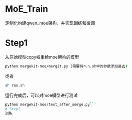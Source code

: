 # MoE_Train
定制化构建qwen_moe架构，并实现训练和微调

# Step1 
从原始模型copy权重给moe架构的模型
```bash
python mergekit-moe/mergit.py (需要将run.sh中的参数添加进去)
```
或者
```bash
sh run.sh
```
运行完成后，可以对moe模型进行测试
```bash
python mergekit-moe/test_after_merge.py```
# Step2
训练